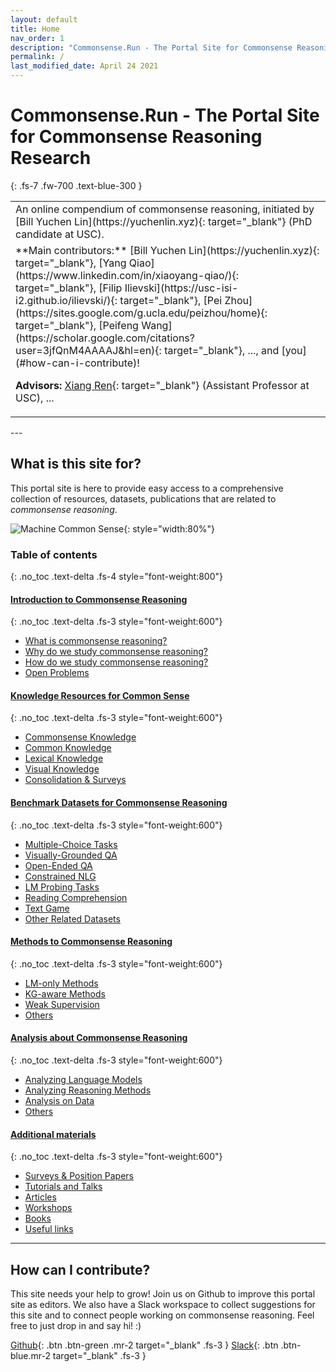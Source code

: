 ```yaml
---
layout: default
title: Home
nav_order: 1
description: "Commonsense.Run - The Portal Site for Commonsense Reasoning Research"
permalink: /
last_modified_date: April 24 2021
---
```


# Commonsense.Run - The Portal Site for Commonsense Reasoning Research
{: .fs-7 .fw-700 .text-blue-300 }

<table>
<tr><td markdown="block" class="fs-4">
An online compendium of commonsense reasoning, initiated by [Bill Yuchen Lin](https://yuchenlin.xyz){: target="_blank"} (PhD candidate at USC).
</td></tr>
<tr><td markdown="block" class="fs-4">
**Main contributors:** [Bill Yuchen Lin](https://yuchenlin.xyz){: target="_blank"}, [Yang Qiao](https://www.linkedin.com/in/xiaoyang-qiao/){: target="_blank"}, [Filip Ilievski](https://usc-isi-i2.github.io/ilievski/){: target="_blank"}, [Pei Zhou](https://sites.google.com/g.ucla.edu/peizhou/home){: target="_blank"}, [Peifeng Wang](https://scholar.google.com/citations?user=3jfQnM4AAAAJ&hl=en){: target="_blank"}, ..., and [you](#how-can-i-contribute)!

**Advisors:** [Xiang Ren](http://ink-ron.usc.edu/xiangren/){: target="_blank"} (Assistant Professor at USC),  ...
</td></tr>
</table>
---

## What is this site for?
This portal site is here to provide easy access to a comprehensive collection of resources, datasets, publications that are related to *commonsense reasoning*. 


![Machine Common Sense](https://www.darpa.mil/DDM_Gallery/teaching-machines-619-316.jpg){: style="width:80%"}



### Table of contents
{: .no_toc .text-delta .fs-4 style="font-weight:800"}

#### [Introduction to Commonsense Reasoning](/intro/)
{: .no_toc .text-delta .fs-3 style="font-weight:600"}
<ul id="markdown-toc"> <li><a href="/intro/#what-is-commonsense-reasoning" id="markdown-toc-what-is-commonsense-reasoning">What is commonsense reasoning?</a></li> <li><a href="/intro/#why-do-we-study-commonsense-reasoning" id="markdown-toc-why-do-we-study-commonsense-reasoning">Why do we study commonsense reasoning?</a></li> <li><a href="/intro/#how-do-we-study-commonsense-reasoning" id="markdown-toc-how-do-we-study-commonsense-reasoning">How do we study commonsense reasoning?</a></li> <li><a href="/intro/#open-problems" id="markdown-toc-open-problems">Open Problems</a></li> </ul>

#### [Knowledge Resources for Common Sense](/resources/)
{: .no_toc .text-delta .fs-3 style="font-weight:600"}
<ul id="markdown-toc"> <li><a href="/resources/#commonsense-knowledge" id="markdown-toc-commonsense-knowledge">Commonsense Knowledge</a></li> <li><a href="/resources/#common-knowledge" id="markdown-toc-common-knowledge">Common Knowledge</a></li> <li><a href="/resources/#lexical-knowledge" id="markdown-toc-lexical-knowledge">Lexical Knowledge</a></li> <li><a href="/resources/#visual-knowledge" id="markdown-toc-visual-knowledge">Visual Knowledge</a></li> <li><a href="/resources/#consolidation--surveys" id="markdown-toc-consolidation--surveys">Consolidation &amp; Surveys</a></li> </ul>

#### [Benchmark Datasets for Commonsense Reasoning](/datasets/)
{: .no_toc .text-delta .fs-3 style="font-weight:600"}
<ul id="markdown-toc"> <li><a href="/datasets/#multiple-choice-tasks" id="markdown-toc-multiple-choice-tasks">Multiple-Choice Tasks</a></li> <li><a href="/datasets/#visually-grounded-qa" id="markdown-toc-visually-grounded-qa">Visually-Grounded QA</a></li> <li><a href="/datasets/#open-ended-qa" id="markdown-toc-open-ended-qa">Open-Ended QA</a></li> <li><a href="/datasets/#constrained-nlg" id="markdown-toc-constrained-nlg">Constrained NLG</a></li> <li><a href="/datasets/#lm-probing-tasks" id="markdown-toc-lm-probing-tasks">LM Probing Tasks</a></li> <li><a href="/datasets/#reading-comprehension" id="markdown-toc-reading-comprehension">Reading Comprehension</a></li> <li><a href="/datasets/#text-game" id="markdown-toc-text-game">Text Game</a></li> <li><a href="/datasets/#other-related-datasets" id="markdown-toc-other-related-datasets">Other Related Datasets</a></li> </ul>



#### [Methods to Commonsense Reasoning](/methods/)
{: .no_toc .text-delta .fs-3 style="font-weight:600"}
<ul id="markdown-toc"> <li><a href="/methods/#lm-only-methods" id="markdown-toc-lm-only-methods">LM-only Methods</a></li> <li><a href="/methods/#kg-aware-methods" id="markdown-toc-kg-aware-methods">KG-aware Methods</a></li> <li><a href="/methods/#weak-supervision" id="markdown-toc-weak-supervision">Weak Supervision</a></li> <li><a href="/methods/#others" id="markdown-toc-others">Others</a></li> </ul>

#### [Analysis about Commonsense Reasoning](/analysis/)
{: .no_toc .text-delta .fs-3 style="font-weight:600"}
<ul id="markdown-toc"> <li><a href="/analysis/#analyzing-language-models" id="markdown-toc-analyzing-language-models">Analyzing Language Models</a></li> <li><a href="/analysis/#analyzing-reasoning-methods" id="markdown-toc-analyzing-reasoning-methods">Analyzing Reasoning Methods</a></li> <li><a href="/analysis/#analysis-on-data" id="markdown-toc-analysis-on-data">Analysis on Data</a></li> <li><a href="/analysis/#others" id="markdown-toc-others">Others</a></li> </ul>

#### [Additional materials](/misc/)
{: .no_toc .text-delta .fs-3 style="font-weight:600"}
<ul id="markdown-toc"> <li><a href="/misc/#surveys--position-papers" id="markdown-toc-surveys--position-papers">Surveys &amp; Position Papers</a></li> <li><a href="/misc/#tutorials-and-talks" id="markdown-toc-tutorials-and-talks">Tutorials and Talks</a></li> <li><a href="/misc/#articles" id="markdown-toc-articles">Articles</a></li> <li><a href="/misc/#workshops" id="markdown-toc-workshops">Workshops</a></li> <li><a href="/misc/#books" id="markdown-toc-books">Books</a></li> <li><a href="/misc/#useful-links" id="markdown-toc-useful-links">Useful links</a></li> </ul>

---

## How can I contribute?
This site needs your help to grow! 
Join us on Github to improve this portal site as editors. We also have a Slack workspace to collect suggestions for this site and to connect people working on commonsense reasoning. Feel free to just drop in and say hi! :)

[Github](https://github.com/OpenCommonSense/CommonSensePortalSite){: .btn .btn-green .mr-2 target="_blank" .fs-3 }  [Slack](https://join.slack.com/t/opencommonsense/shared_invite/zt-odc5euyf-HXyMjROwwsH2wbc0poCAFg){: .btn .btn-blue.mr-2 target="_blank" .fs-3 } 
